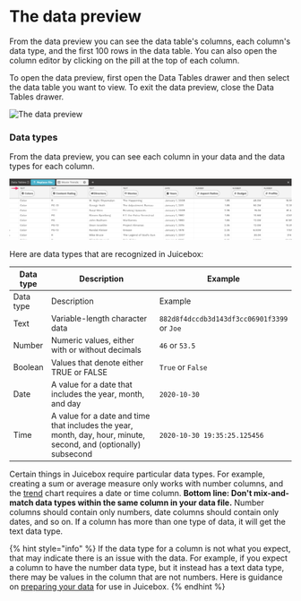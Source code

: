 # The data preview

From the data preview you can see the data table's columns, each column's data type, and the first 100 rows in the data table. You can also open the column editor by clicking on the pill at the top of each column.&#x20;

To open the data preview, first open the Data Tables drawer and then select the data table you want to view. To exit the data preview, close the Data Tables drawer.&#x20;

![The data preview](<../../.gitbook/assets/open data preview.gif>)

### Data types

From the data preview, you can see each column in your data and the data types for each column.

![Data types for each column can be viewed from the data preview](<../../.gitbook/assets/image (398).png>)

Here are data types that are recognized in Juicebox:

<table data-header-hidden><thead><tr><th>Data type</th><th width="234.33333333333331">Description</th><th>Example</th></tr></thead><tbody><tr><td>Data type</td><td>Description</td><td>Example</td></tr><tr><td>Text</td><td>Variable-length character data</td><td><code>882d8f4dccdb3d143df3cc06901f3399</code> or <code>Joe</code> </td></tr><tr><td>Number</td><td>Numeric values, either with or without decimals</td><td><code>46</code> or <code>53.5</code></td></tr><tr><td>Boolean</td><td>Values that denote either TRUE or FALSE</td><td><code>True</code> or <code>False</code></td></tr><tr><td>Date</td><td>A value for a date that includes the year, month, and day</td><td><code>2020-10-30</code></td></tr><tr><td>Time</td><td>A value for a date and time that includes the year, month, day, hour, minute, second, and (optionally) subsecond</td><td><code>2020-10-30 19:35:25.125456</code></td></tr></tbody></table>

Certain things in Juicebox require particular data types. For example, creating a sum or average measure only works with number columns, and the [trend](../story-designer/charts/trend.md) chart requires a date or time column. **Bottom line: Don't mix-and-match data types within the same column in your data file.** Number columns should contain only numbers, date columns should contain only dates, and so on. If a column has more than one type of data, it will get the text data type.&#x20;

{% hint style="info" %}
If the data type for a column is not what you expect, that may indicate there is an issue with the data. For example, if you expect a column to have the number data type, but it instead has a text data type, there may be values in the column that are not numbers. Here is guidance on [preparing your data](../design-tips/preparing-your-data.md) for use in Juicebox.&#x20;
{% endhint %}
